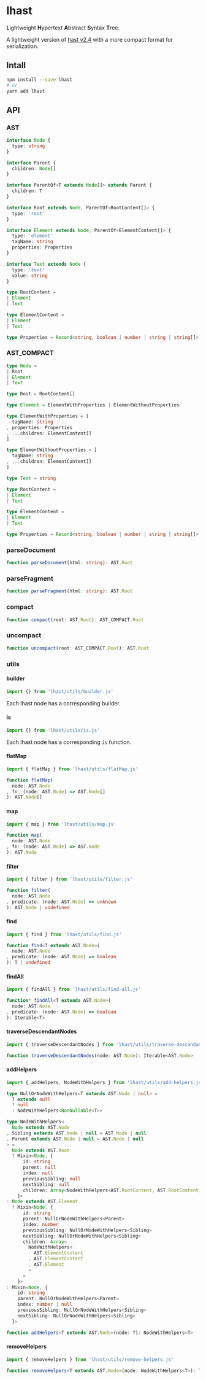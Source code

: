# lhast
**L**ightweight **H**ypertext **A**bstract **S**yntax **T**ree.

A lightweight version of [hast v2.4] with a more compact format for serialization.

[hast v2.4]: https://github.com/syntax-tree/hast/tree/2.4.0

## Intall
```sh
npm install --save lhast
# or
yarn add lhast
```

## API
### AST
```ts
interface Node {
  type: string
}

interface Parent {
  children: Node[]
}

interface ParentOf<T extends Node[]> extends Parent {
  children: T
}

interface Root extends Node, ParentOf<RootContent[]> {
  type: 'root'
}

interface Element extends Node, ParentOf<ElementContent[]> {
  type: 'element'
  tagName: string
  properties: Properties
}

interface Text extends Node {
  type: 'text'
  value: string
}

type RootContent =
| Element
| Text

type ElementContent =
| Element
| Text

type Properties = Record<string, boolean | number | string | string[]>
```

### AST_COMPACT
```ts
type Node =
| Root
| Element
| Text

type Root = RootContent[]

type Element = ElementWithProperties | ElementWithoutProperties

type ElementWithProperties = [
  tagName: string
, properties: Properties
, ...children: ElementContent[]
]

type ElementWithoutProperties = [
  tagName: string
, ...children: ElementContent[]
]

type Text = string

type RootContent =
| Element
| Text

type ElementContent =
| Element
| Text

type Properties = Record<string, boolean | number | string | string[]>
```

### parseDocument
```ts
function parseDocument(html: string): AST.Root
```

### parseFragment
```ts
function parseFragment(html: string): AST.Root
```

### compact
```ts
function compact(root: AST.Root): AST_COMPACT.Root
```

### uncompact
```ts
function uncompact(root: AST_COMPACT.Root): AST.Root
```

### utils
#### builder
```ts
import {} from 'lhast/utils/builder.js'
```

Each lhast node has a corresponding builder.

#### is
```ts
import {} from 'lhast/utils/is.js'
```

Each lhast node has a corresponding `is` function.

#### flatMap
```ts
import { flatMap } from 'lhast/utils/flatMap.js'

function flatMap(
  node: AST.Node
, fn: (node: AST.Node) => AST.Node[]
): AST.Node[]
```

#### map
```ts
import { map } from 'lhast/utils/map.js'

function map(
  node: AST.Node
, fn: (node: AST.Node) => AST.Node
): AST.Node
```

#### filter
```ts
import { filter } from 'lhast/utils/filter.js'

function filter(
  node: AST.Node
, predicate: (node: AST.Node) => unknown
): AST.Node | undefined
```

#### find
```ts
import { find } from 'lhast/utils/find.js'

function find<T extends AST.Node>(
  node: AST.Node
, predicate: (node: AST.Node) => boolean
): T | undefined
```

#### findAll
```ts
import { findAll } from 'lhast/utils/find-all.js'

function* findAll<T extends AST.Node>(
  node: AST.Node
, predicate: (node: AST.Node) => boolean
): Iterable<T>
```

#### traverseDescendantNodes
```ts
import { traverseDescendantNodes } from 'lhast/utils/traverse-descendant-nodes.js'

function traverseDescendantNodes(node: AST.Node): Iterable<AST.Node>
```

#### addHelpers
```ts
import { addHelpers, NodeWithHelpers } from 'lhast/utils/add-helpers.js'

type NullOrNodeWithHelpers<T extends AST.Node | null> =
  T extends null
  ? null
  : NodeWithHelpers<NonNullable<T>>

type NodeWithHelpers<
  Node extends AST.Node
, Sibling extends AST.Node | null = AST.Node | null
, Parent extends AST.Node | null = AST.Node | null
> =
  Node extends AST.Root
  ? Mixin<Node, {
      id: string
      parent: null
      index: null
      previousSibling: null
      nextSibling: null
      children: Array<NodeWithHelpers<AST.RootContent, AST.RootContent, AST.Root>>
    }>
: Node extends AST.Element
  ? Mixin<Node, {
      id: string
      parent: NullOrNodeWithHelpers<Parent>
      index: number
      previousSibling: NullOrNodeWithHelpers<Sibling>
      nextSibling: NullOrNodeWithHelpers<Sibling>
      children: Array<
        NodeWithHelpers<
          AST.ElementContent
        , AST.ElementContent
        , AST.Element
        >
      >
    }>
: Mixin<Node, {
    id: string
    parent: NullOrNodeWithHelpers<Parent>
    index: number | null
    previousSibling: NullOrNodeWithHelpers<Sibling>
    nextSibling: NullOrNodeWithHelpers<Sibling>
  }>

function addHelpers<T extends AST.Node>(node: T): NodeWithHelpers<T>
```

#### removeHelpers
```ts
import { removeHelpers } from 'lhast/utils/remove-helpers.js'

function removeHelpers<T extends AST.Node>(node: NodeWithHelpers<T>): T
```
